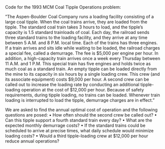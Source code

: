 
Code for the 1993 MCM Coal Tipple Operations problem:

”The Aspen-Boulder Coal Company runs a loading facility consisting of a
large coal tipple. When the coal trains arrive, they are loaded from the tipple. The standard
coal train takes 3 hours to load, and the tipple’s capacity is 1.5 standard trainloads of coal.
Each day, the railroad sends three standard trains to the loading facility, and they arrive at
any time between 5 A.M. and 8 P.M. local time. Each of the trains has three engines. If
a train arrives and sits idle while waiting to be loaded, the railroad charges a special fee,
called a demurrage. The fee is $5,000 per engine per hour. In addition, a high-capacity train
arrives once a week every Thursday between 11 A.M. and 1 P.M. This special train has five
engines and holds twice as much coal as a standard train. An empty tipple can be loaded
directly from the mine to its capacity in six hours by a single loading crew. This crew (and
its associate equipment) costs $9,000 per hour. A second crew can be called out to increase
the loading rate by conducting an additional tipple-loading operation at the cost of $12,000
per hour. Because of safety requirements, during tipple loading, no trains can be loaded.
Whenever train loading is interrupted to load the tipple, demurrage charges are in effect.”

We are asked to find the annual optimal cost of operation and the following questions are
posed:
• How often should the second crew be called out?
• Can this tipple support a fourth standard train every day?
• What are the expected monthly demurrage costs?
• If the standard trains could be scheduled to arrive at precise times, what daily schedule would minimize loading costs?
• Would a third tipple-loading crew at $12,000 per hour reduce annual operations?
